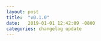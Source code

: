 ```yaml
---
layout: post
title:  "v0.1.0"
date:   2019-01-01 12:42:09 -0800
categories: changelog update
---
```

